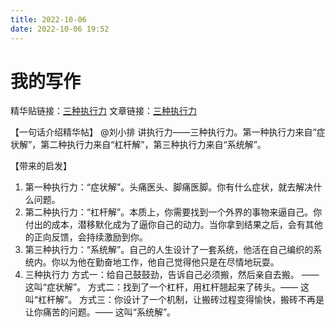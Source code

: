 ```yaml
---
title: 2022-10-06
date: 2022-10-06 19:52
---
```


# 我的写作

精华贴链接：[三种执行力](https://wx.zsxq.com/dweb2/index/topic_detail/212844452128121)
文章链接：[三种执行力](https://articles.zsxq.com/id_2j3zghzr9pkw.html)

【一句话介绍精华帖】
@刘小排 讲执行力——三种执行力。第一种执行力来自“症状解”，第二种执行力来自“杠杆解”，第三种执行力来自“系统解”。

【带来的启发】
1. 第一种执行力：“症状解”。头痛医头、脚痛医脚。你有什么症状，就去解决什么问题。
2. 第二种执行力：“杠杆解”。本质上，你需要找到一个外界的事物来逼自己。你付出的成本，潜移默化成为了逼你自己的动力。当你拿到结果之后，会有其他的正向反馈，会持续激励到你。
3. 第三种执行力：“系统解”。自己的人生设计了一套系统，他活在自己编织的系统内。你以为他在勤奋地工作，他自己觉得他只是在尽情地玩耍。
4. 三种执行力
方式一：给自己鼓鼓劲，告诉自己必须搬，然后亲自去搬。 —— 这叫“症状解”。
方式二：找到了一个杠杆，用杠杆翘起来了砖头。—— 这叫“杠杆解”。
方式三：你设计了一个机制，让搬砖过程变得愉快，搬砖不再是让你痛苦的问题。—— 这叫“系统解”。
